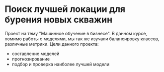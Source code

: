 # Поиск лучшей локации для бурения новых скважин
Проект на тему "Машинное обучение в бизнесе". В данном курсе, помимо работы с моделями, мы так же изучали балансировку классов, различные метрики.
Цели данного проекта:
  * составление моделей
  * прогнозирование
  * подбор и проверка наиболее лучшей модели
